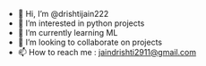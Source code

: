 - 👋 Hi, I’m @drishtijain222
- 👀 I’m interested in python projects
- 🌱 I’m currently learning ML
- 💞️ I’m looking to collaborate on projects
- 📫 How to reach me : jaindrishti2911@gmail.com

<!---
drishtijain222/drishtijain222 is a ✨ special ✨ repository because its `README.md` (this file) appears on your GitHub profile.
You can click the Preview link to take a look at your changes.
--->
